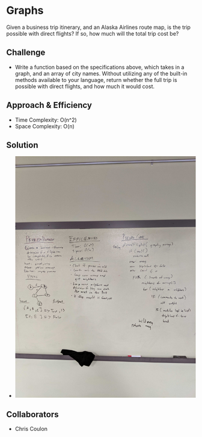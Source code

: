 # Graphs
Given a business trip itinerary, and an Alaska Airlines route map, is the trip possible with direct flights? If so, how much will the total trip cost be?

## Challenge
* Write a function based on the specifications above, which takes in a graph, and an array of city names. Without utilizing any of the built-in methods available to your language, return whether the full trip is possible with direct flights, and how much it would cost.

## Approach & Efficiency
* Time Complexity: O(n^2)
* Space Complexity: O(n)

## Solution
* ![Get Edge White board](../graph/src/main/resources/getedge.jpg)

## Collaborators
* Chris Coulon